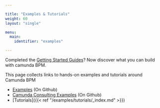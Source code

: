 ```yaml
---

title: "Examples & Tutorials"
weight: 60
layout: "single"

menu:
  main:
    identifier: "examples"

---
```


Completed the <a href="/get-started">Getting Started Guides</a>? Now discover what you can build with camunda BPM.

This page collects links to hands-on examples and tutorials around Camunda BPM

* [Examples](https://github.com/camunda/camunda-bpm-examples) (On Github)
* [Camunda Consulting Examples](https://github.com/camunda/camunda-consulting) (On Github)
* [Tutorials]({{< ref "/examples/tutorials/_index.md" >}})
